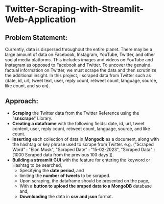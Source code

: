 # Twitter-Scraping-with-Streamlit-Web-Application

## Problem Statement: 
Currently, data is dispersed throughout the entire planet. There may be a large amount of data on Facebook, Instagram, YouTube, Twitter, and other social media platforms. This includes images and videos on YouTube and Instagram as opposed to Facebook and Twitter. To uncover the genuine factual information on Twitter, we must scrape the data and then scrutinize the additional insight. In this project, I scraped data from Twitter such as (date, id, url, tweet text, user, reply count, retweet count, language, source, like count, and so on).

## Approach: 
* **Scraping** the Twitter data from the Twitter Reference using the "**snscrape**" Library.
* **Creating a dataframe** with the following fields: date, id, url, tweet content, user, reply count, retweet count, language, source, and like count.
* **Inserting** each collection of data in **Mongodb** as a document, along with the hashtag or key phrase used to scrape from Twitter.
e.g. ("Scraped Word" : "Elon Musk", "Scraped Date" : "15-02-2023", "Scraped Data" : [1000 Scraped data from the previous 100 days ]).
* **Building a streamlit GUI** with the feature for entering the keyword or Hashtag to be searched, 
   * Specifying the **date period**, and 
   * limiting the **number of tweets** to be scraped. 
   * Upon scraping, the dataframe should be presented on the page, 
   * With a **button to upload the sraped data to a MongoDB** database and, 
   * **Downloading** the data in **csv and json** format.

